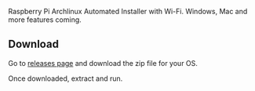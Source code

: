 Raspberry Pi Archlinux Automated Installer with Wi-Fi. Windows, Mac and more features coming.

## Download

Go to [releases
page](https://github.com/oxplot/raspberrypi-archlinux-installer/releases)
and download the zip file for your OS.

Once downloaded, extract and run.
